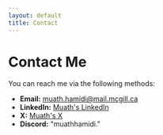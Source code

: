 ```yaml
---
layout: default
title: Contact
---
```


# Contact Me

You can reach me via the following methods:

*   **Email:** [muath.hamidi@mail.mcgill.ca](mailto:muath.hamidi@mail.mcgill.ca)
*   **LinkedIn:** [Muath's LinkedIn](https://www.linkedin.com/in/muath-hamidi-434691271)
*   **X:** [Muath's X](https://x.com/MuathHamidi)
*   **Discord:** "muathhamidi."
